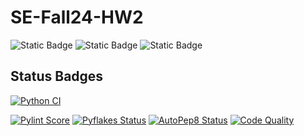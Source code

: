 # SE-Fall24-HW2

![Static Badge](https://img.shields.io/badge/language-python-green) ![Static Badge](https://img.shields.io/badge/license-MIT-blue) ![Static Badge](https://img.shields.io/badge/platform-linux-red)

## Status Badges

[![Python CI](https://github.com/ncsu-se/SE-Fall24-HW2/actions/workflows/main.yml/badge.svg)](https://github.com/ncsu-se/SE-Fall24-HW2/actions)

[![Pylint Score](https://img.shields.io/endpoint?url=https://raw.githubusercontent.com/ncsu-se/SE-Fall24-HW2/main/.github/badges/pylint_badge.json)](https://github.com/ncsu-se/SE-Fall24-HW2/actions/workflows/main.yml)
[![Pyflakes Status](https://img.shields.io/endpoint?url=https://raw.githubusercontent.com/ncsu-se/SE-Fall24-HW2/main/.github/badges/pyflakes_badge.json)](https://github.com/ncsu-se/SE-Fall24-HW2/actions/workflows/main.yml)
[![AutoPep8 Status](https://img.shields.io/endpoint?url=https://raw.githubusercontent.com/ncsu-se/SE-Fall24-HW2/main/.github/badges/autopep8_badge.json)](https://github.com/ncsu-se/SE-Fall24-HW2/actions/workflows/main.yml)
[![Code Quality](https://img.shields.io/endpoint?url=https://raw.githubusercontent.com/ncsu-se/SE-Fall24-HW2/main/.github/badges/radon_badge.json)](https://github.com/ncsu-se/SE-Fall24-HW2/actions/workflows/main.yml)

